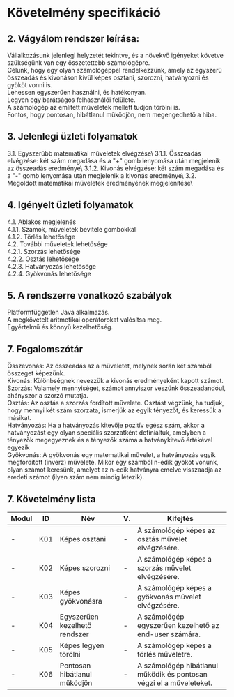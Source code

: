 <h1>Követelmény specifikáció</h1>

<h2>2. Vágyálom rendszer leírása:</h2>
<p>
  Vállalkozásunk jelenlegi helyzetét tekintve, és a növekvő igényeket követve szükségünk van egy összetettebb számológépre. <br>
  Célunk, hogy egy olyan számológéppel rendelkezzünk, amely az egyszerű összeadás és kivonáson kívül képes osztani, szorozni, hatványozni és gyököt vonni is. <br>
  Lehessen egyszerűen használni, és hatékonyan. <br>
  Legyen egy barátságos felhasználói felülete. <br>
  A számológép az említett műveletek mellett tudjon törölni is. <br>
  Fontos, hogy pontosan, hibátlanul működjön, nem megengedhető a hiba. <br>
</p>

<h2>3. Jelenlegi üzleti folyamatok</h2>

<p>
  3.1. Egyszerűbb matematikai műveletek elvégzése\
3.1.1. Összeadás elvégzése: két szám megadása és a "+" gomb lenyomása után megjelenik az összeadás eredménye\
3.1.2. Kivonás elvégzése: két szám megadása és a "-" gomb lenyomása után megjelenik a kivonás eredménye\
3.2. Megoldott matematikai műveletek eredményének megjelenítése\
</p>

<h2>4. Igényelt üzleti folyamatok</h2>
   <p>4.1. Ablakos megjelenés<br>
   4.1.1. Számok, műveletek bevitele gombokkal<br>
   4.1.2. Törlés lehetősége<br>
   4.2. További műveletek lehetősége<br>
   4.2.1. Szorzás lehetősége<br>
   4.2.2. Osztás lehetősége<br>
   4.2.3. Hatványozás lehetősége<br>
   4.2.4. Gyökvonás lehetősége</p>
   
<h2>5. A rendszerre vonatkozó szabályok </h2>
<p>Platformfüggetlen Java alkalmazás.</br>
A megkövetelt aritmetikai operátorokat valósítsa meg.</br>
Egyértelmű és könnyű kezelhetőség.
</p>

<h2>7. Fogalomszótár</h2>
   <p>Összevonás: Az összeadás az a műveletet, melynek során két számból összeget képezünk.<br>
   Kivonás: Különbségnek nevezzük a kivonás eredményeként kapott számot.<br>
   Szorzás: Valamely mennyiséget, számot annyiszor veszünk összeadandóul, ahányszor a szorzó mutatja.<br>
   Osztás: Az osztás a szorzás fordított művelete. Osztást végzünk, ha tudjuk, hogy mennyi két szám szorzata, ismerjük az egyik tényezőt, és keressük a másikat.<br>
   Hatványozás: Ha a hatványozás kitevője pozitív egész szám, akkor a hatványozást egy olyan speciális szorzatként definiáltuk, amelyben a tényezők megegyeznek és a tényezők száma a hatványkitevő értékével egyezik<br>
   Gyökvonás: A gyökvonás egy matematikai művelet, a hatványozás egyik megfordított (inverz) művelete. Mikor egy számból n-edik gyököt vonunk, olyan számot keresünk, amelyet az n-edik hatványra emelve visszaadja az eredeti számot (ilyen szám nem mindig létezik).</p>
   
## 7. Követelmény lista
|Modul| ID | Név |V.| Kifejtés|
|---|---|---|---|---|
|-| K01| Képes osztani|-|A számológép képes az osztás művelet elvégzésére.|
|-| K02| Képes szorozni|-|A számológép képes a szorzás művelet elvégzésére.|
|-| K03| Képes gyökvonásra|-|A számológép képes a gyökvonás művelet elvégzésére.|
|-| K04| Egyszerűen kezelhető rendszer|-|A számológép egyszerűen kezelhető az end-user számára.|
|-| K05| Képes legyen törölni|-|A számológép képes a törlés műveletre.|
|-| K06| Pontosan hibátlanul működjön|-|A számológép hibátlanul működik és pontosan végzi el a műveleteket.|
